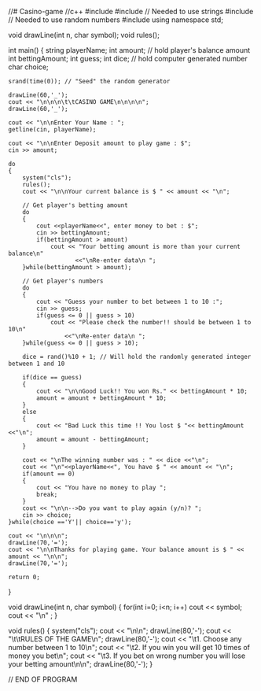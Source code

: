 //# Casino-game
//c++
#include <iostream>
#include <string> // Needed to use strings
#include <cstdlib> // Needed to use random numbers
#include <ctime>
using namespace std;
 
void drawLine(int n, char symbol);
void rules();
 
int main()
{
    string playerName;
    int amount; // hold player's balance amount
    int bettingAmount; 
    int guess;
    int dice; // hold computer generated number
    char choice;
 
    srand(time(0)); // "Seed" the random generator

    drawLine(60,'_');
    cout << "\n\n\n\t\tCASINO GAME\n\n\n\n";
    drawLine(60,'_');
 
    cout << "\n\nEnter Your Name : ";
    getline(cin, playerName);
 
    cout << "\n\nEnter Deposit amount to play game : $";
    cin >> amount;
    
    do
    {
        system("cls");
        rules();
        cout << "\n\nYour current balance is $ " << amount << "\n";
        
        // Get player's betting amount
        do
        {
            cout <<playerName<<", enter money to bet : $";
            cin >> bettingAmount;
            if(bettingAmount > amount)
                cout << "Your betting amount is more than your current balance\n"
                       <<"\nRe-enter data\n ";
        }while(bettingAmount > amount);
 
        // Get player's numbers
        do
        {
            cout << "Guess your number to bet between 1 to 10 :";
            cin >> guess;
            if(guess <= 0 || guess > 10)
                cout << "Please check the number!! should be between 1 to 10\n"
                    <<"\nRe-enter data\n ";
        }while(guess <= 0 || guess > 10);
 
        dice = rand()%10 + 1; // Will hold the randomly generated integer between 1 and 10
    
        if(dice == guess)
        {
            cout << "\n\nGood Luck!! You won Rs." << bettingAmount * 10;
            amount = amount + bettingAmount * 10;
        }
        else
        {
            cout << "Bad Luck this time !! You lost $ "<< bettingAmount <<"\n";
            amount = amount - bettingAmount;
        }
 
        cout << "\nThe winning number was : " << dice <<"\n";
        cout << "\n"<<playerName<<", You have $ " << amount << "\n";
        if(amount == 0)
        {
            cout << "You have no money to play ";
            break;
        }
        cout << "\n\n-->Do you want to play again (y/n)? ";        
        cin >> choice;
    }while(choice =='Y'|| choice=='y');
    
    cout << "\n\n\n";
    drawLine(70,'=');
    cout << "\n\nThanks for playing game. Your balance amount is $ " << amount << "\n\n";
    drawLine(70,'=');
 
    return 0;
}
 
void drawLine(int n, char symbol)
{
    for(int i=0; i<n; i++)
        cout << symbol;
    cout << "\n" ;
}
 
void rules()
{
    system("cls");
    cout << "\n\n";
    drawLine(80,'-');
    cout << "\t\tRULES OF THE GAME\n";
    drawLine(80,'-');
    cout << "\t1. Choose any number between 1 to 10\n";
    cout << "\t2. If you win you will get 10 times of money you bet\n";
    cout << "\t3. If you bet on wrong number you will lose your betting amount\n\n";
    drawLine(80,'-');
}
 
// END OF PROGRAM
